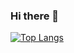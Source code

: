 ### Hi there 👋

[![Top Langs](https://github-readme-stats.vercel.app/api/top-langs/?username=toshi0304
)](https://github.com/anuraghazra/github-readme-stats)

<!--
**toshi0304/toshi0304** is a ✨ _special_ ✨ repository because its `README.md` (this file) appears on your GitHub profile.

Here are some ideas to get you started:

- 🔭 I’m currently working on ...
- 🌱 I’m currently learning ...
- 👯 I’m looking to collaborate on ...
- 🤔 I’m looking for help with ...
- 💬 Ask me about ...
- 📫 How to reach me: ...
- 😄 Pronouns: ...
- ⚡ Fun fact: ...
-->
